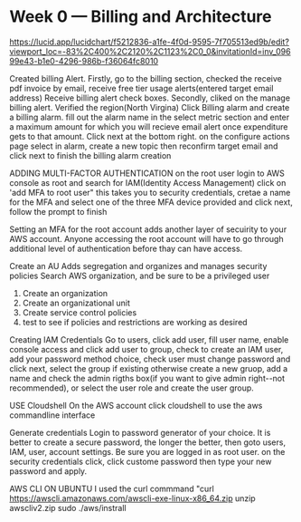 # Week 0 — Billing and Architecture
https://lucid.app/lucidchart/f5212836-a1fe-4f0d-9595-7f705513ed9b/edit?viewport_loc=-83%2C400%2C2120%2C1123%2C0_0&invitationId=inv_09699e43-b1e0-4296-986b-f36064fc8010

Created billing Alert.
Firstly, go to the billing section, checked the receive pdf invoice by email, receive free tier usage alerts(entered  target email address) Receive billing alert check boxes. Secondly, cliked on the manage billing alert. Verified the region(North Virgina) Click Billing alarm and create a billing alarm. fill out the alarm name in the select metric section and enter a maximum amount for which you will recieve email alert once expenditure gets to that amount. Click next at the bottom right. on the configure actions page select in alarm, create a new topic then reconfirm target email and click next to finish the billing alarm creation

ADDING MULTI-FACTOR AUTHENTICATION on the root user
login to AWS console as root and search for IAM(Identity Access Management) click on 'add MFA to root user" this takes you to security credentials, cretae a name for the MFA and select one of the three MFA device provided and click next, follow the prompt to finish

Setting an MFA for the root account adds another layer of secuirity to your AWS account. Anyone accessing the root account will have to go through additional level of authentication before thay can have access.


Create an AU
Adds segregation and organizes and manages security policies
Search AWS organization, and be sure to be a privileged user
1. Create an organization
2. Create an organizational unit
3. Create service control policies 
4. test to see if policies and restrictions are working as desired

Creating IAM Credentials
Go to users, click add user, fill user name, enable console access and click add user to group, check to create an IAM user, add your password method choice, check user must change password and click next, select the group if existing otherwise create a new gruop, add a name and check the admin rigths box(if you want to give admin right--not recommended), or select the user role and create the user group.

USE Cloudshell
On the AWS account click cloudshell to use the aws commandline interface


Generate credentials
Login to password generator of your choice. It is better to create a secure password, the longer the better, then goto users, IAM, user, account settings. Be sure you are logged in as root user. on the security credentials click, click custome password then type your new password and apply.

AWS CLI ON UBUNTU
I used the curl commmand "curl https://awscli.amazonaws.com/awscli-exe-linux-x86_64.zip
unzip awscliv2.zip
sudo ./aws/instrall
